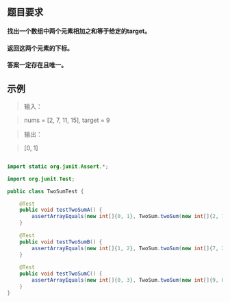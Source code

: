 ##  题目要求   
#### 找出一个数组中两个元素相加之和等于给定的target。
#### 返回这两个元素的下标。
#### 答案一定存在且唯一。


##  示例
>输入：

> nums = [2, 7, 11, 15], target = 9

>输出：

>  [0, 1]



```java

import static org.junit.Assert.*;

import org.junit.Test;

public class TwoSumTest {

	@Test
	public void testTwoSumA() {
		assertArrayEquals(new int[]{0, 1}, TwoSum.twoSum(new int[]{2, 7, 11, 15}, 9));
	}
	
	@Test
	public void testTwoSumB() {
		assertArrayEquals(new int[]{1, 2}, TwoSum.twoSum(new int[]{7, 2, 4, 1}, 6));
	}
	
	@Test
	public void testTwoSumC() {
		assertArrayEquals(new int[]{0, 3}, TwoSum.twoSum(new int[]{9, 8, 5, 1}, 10));
	}
}

```


